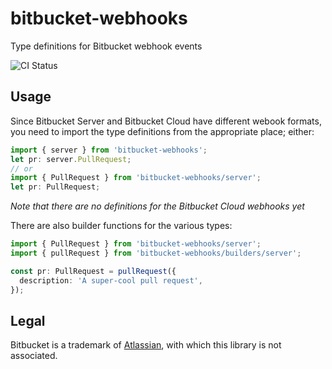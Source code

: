 # bitbucket-webhooks
Type definitions for Bitbucket webhook events

![CI Status](https://github.com/alanraison/bitbucket-webhooks/workflows/CI/badge.svg)

## Usage

Since Bitbucket Server and Bitbucket Cloud have different webook formats, you need to import the type definitions from the appropriate place; either:

```typescript
import { server } from 'bitbucket-webhooks';
let pr: server.PullRequest;
// or
import { PullRequest } from 'bitbucket-webhooks/server';
let pr: PullRequest;
```

*Note that there are no definitions for the Bitbucket Cloud webhooks yet*

There are also builder functions for the various types:

```typescript
import { PullRequest } from 'bitbucket-webhooks/server';
import { pullRequest } from 'bitbucket-webhooks/builders/server';

const pr: PullRequest = pullRequest({
  description: 'A super-cool pull request',
});
```

## Legal

Bitbucket is a trademark of [Atlassian](https://atlassian.com), with which this library is not associated.